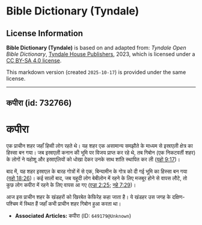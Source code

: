# Bible Dictionary (Tyndale)

## License Information

**Bible Dictionary (Tyndale)** is based on and adapted from: _Tyndale Open Bible Dictionary_, [Tyndale House Publishers](https://tyndaleopenresources.com/), 2023, which is licensed under a [CC BY-SA 4.0 license](https://creativecommons.org/licenses/by-sa/4.0/legalcode.en).

This markdown version (created `2025-10-17`) is provided under the same license.



--------------------------------

## कपीरा (id: 732766)

कपीरा
=====

एक प्राचीन शहर जहाँ हिव्वी लोग रहते थे। यह शहर एक असामान्य समझौते के माध्यम से इस्राएली क्षेत्र का हिस्सा बन गया। जब इस्राएली कनान की भूमि पर विजय प्राप्त कर रहे थे, तब गिबोन (एक निकटवर्ती शहर) के लोगों ने यहोशू और इस्राएलियों को धोखा देकर उनके साथ शांति स्थापित कर ली ([यहो 9:17](https://ref.ly/Josh9:17))।

बाद में, यह शहर इस्राएल के बारह गोत्रों में से एक, बिन्यामीन के गोत्र को दी गई भूमि का हिस्सा बन गया ([यहो 18:26](https://ref.ly/Josh18:26))। कई सालों बाद, जब यहूदी लोग बेबीलोन में रहने के लिए मजबूर होने से वापस लौटे, तो कुछ लोग कपीरा में रहने के लिए वापस आ गए ([एज्रा 2:25](https://ref.ly/Ezra2:25); [नहे 7:29](https://ref.ly/Neh7:29))।

आज इस प्राचीन शहर के खंडहरों को खिरबेत केफिरेह कहा जाता है। ये खंडहर उस जगह के दक्षिण\-पश्चिम में स्थित हैं जहाँ कभी प्राचीन शहर गिबोन हुआ करता था। 

* **Associated Articles:** कपीरा (ID: `649179@Unknown`)

